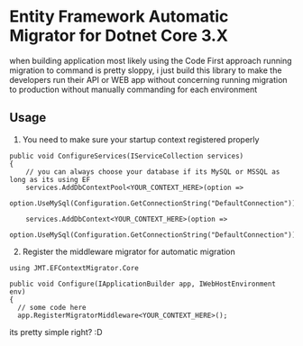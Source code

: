 # Entity Framework Automatic Migrator for Dotnet Core 3.X
when building application most likely using the Code First approach running migration to command is pretty sloppy, i just build this library to make the developers run their API or WEB app without concerning running migration to production without manually commanding for each environment

## Usage

1. You need to make sure your startup context registered properly

```
public void ConfigureServices(IServiceCollection services)
{
    // you can always choose your database if its MySQL or MSSQL as long as its using EF
    services.AddDbContextPool<YOUR_CONTEXT_HERE>(option =>
        option.UseMySql(Configuration.GetConnectionString("DefaultConnection")));

    services.AddDbContext<YOUR_CONTEXT_HERE>(option =>
        option.UseMySql(Configuration.GetConnectionString("DefaultConnection")));

```

2. Register the middleware migrator for automatic migration

```
using JMT.EFContextMigrator.Core

public void Configure(IApplicationBuilder app, IWebHostEnvironment env)
{
  // some code here
  app.RegisterMigratorMiddleware<YOUR_CONTEXT_HERE>();

```

its pretty simple right? :D
